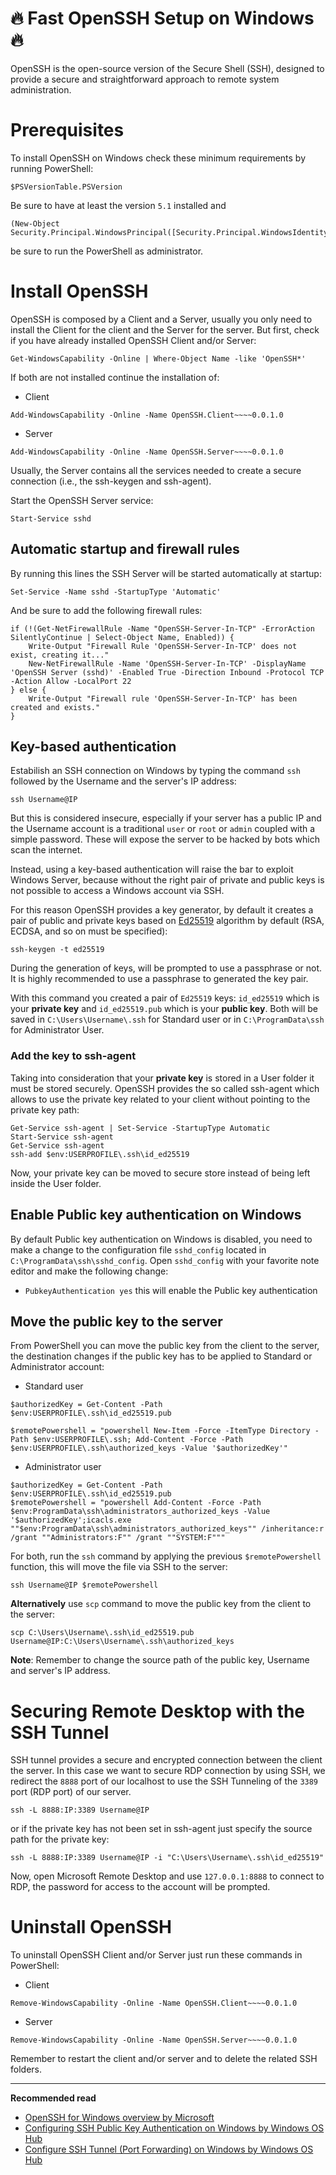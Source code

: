 # :fire: Fast OpenSSH Setup on Windows :fire:
OpenSSH is the open-source version of the Secure Shell (SSH), designed to provide a secure and straightforward approach to remote system administration.

# Prerequisites
To install OpenSSH on Windows check these minimum requirements by running PowerShell:
```
$PSVersionTable.PSVersion
```
Be sure to have at least the version ```5.1``` installed and 

```
(New-Object Security.Principal.WindowsPrincipal([Security.Principal.WindowsIdentity]::GetCurrent())).IsInRole([Security.Principal.WindowsBuiltInRole]::Administrator)
```
be sure to run the PowerShell as administrator.

# Install OpenSSH
OpenSSH is composed by a Client and a Server, usually you only need to install the Client for the client and the Server for the server. 
But first, check if you have already installed OpenSSH Client and/or Server:
```
Get-WindowsCapability -Online | Where-Object Name -like 'OpenSSH*'
```
If both are not installed continue the installation of:
* Client
```
Add-WindowsCapability -Online -Name OpenSSH.Client~~~~0.0.1.0
```
* Server
```
Add-WindowsCapability -Online -Name OpenSSH.Server~~~~0.0.1.0
```
Usually, the Server contains all the services needed to create a secure connection (i.e., the ssh-keygen and ssh-agent).

Start the OpenSSH Server service:
```
Start-Service sshd
```

## Automatic startup and firewall rules
By running this lines the SSH Server will be started automatically at startup:
```
Set-Service -Name sshd -StartupType 'Automatic'
```
And be sure to add the following firewall rules:
```
if (!(Get-NetFirewallRule -Name "OpenSSH-Server-In-TCP" -ErrorAction SilentlyContinue | Select-Object Name, Enabled)) {
    Write-Output "Firewall Rule 'OpenSSH-Server-In-TCP' does not exist, creating it..."
    New-NetFirewallRule -Name 'OpenSSH-Server-In-TCP' -DisplayName 'OpenSSH Server (sshd)' -Enabled True -Direction Inbound -Protocol TCP -Action Allow -LocalPort 22
} else {
    Write-Output "Firewall rule 'OpenSSH-Server-In-TCP' has been created and exists."
}
```

## Key-based authentication
Estabilish an SSH connection on Windows by typing the command ```ssh``` followed by the Username and the server's IP address:
```
ssh Username@IP
```
But this is considered insecure, especially if your server has a public IP and the Username account is a traditional ```user``` or ```root``` or ```admin``` coupled with a simple password. These will expose the server to be hacked by bots which scan the internet.

Instead, using a key-based authentication will raise the bar to exploit Windows Server, because without the right pair of private and public keys is not possible to access a Windows account via SSH.

For this reason OpenSSH provides a key generator, by default it creates a pair of public and private keys based on [Ed25519](https://en.wikipedia.org/wiki/EdDSA) algorithm by default (RSA, ECDSA, and so on must be specified):
```
ssh-keygen -t ed25519
```
During the generation of keys, will be prompted to use a passphrase or not. It is highly recommended to use a passphrase to generated the key pair.

With this command you created a pair of ```Ed25519``` keys: ```id_ed25519``` which is your **private key** and ```id_ed25519.pub``` which is your **public key**. Both will be saved in ```C:\Users\Username\.ssh``` for Standard user or in ```C:\ProgramData\ssh``` for Administrator User.

### Add the key to ssh-agent
Taking into consideration that your **private key** is stored in a User folder it must be stored securely. OpenSSH provides the so called ssh-agent which allows to use the private key related to your client without pointing to the private key path:
```
Get-Service ssh-agent | Set-Service -StartupType Automatic
Start-Service ssh-agent
Get-Service ssh-agent
ssh-add $env:USERPROFILE\.ssh\id_ed25519
```
Now, your private key can be moved to secure store instead of being left inside the User folder.

## Enable Public key authentication on Windows
By default Public key authentication on Windows is disabled, you need to make a change to the configuration file ```sshd_config``` located in ```C:\ProgramData\ssh\sshd_config```.
Open ```sshd_config``` with your favorite note editor and make the following change:
* ```PubkeyAuthentication yes``` this will enable the Public key authentication

## Move the public key to the server
From PowerShell you can move the public key from the client to the server, the destination changes if the public key has to be applied to Standard or Administrator account:
* Standard user
```
$authorizedKey = Get-Content -Path $env:USERPROFILE\.ssh\id_ed25519.pub

$remotePowershell = "powershell New-Item -Force -ItemType Directory -Path $env:USERPROFILE\.ssh; Add-Content -Force -Path $env:USERPROFILE\.ssh\authorized_keys -Value '$authorizedKey'"
```

* Administrator user
```
$authorizedKey = Get-Content -Path $env:USERPROFILE\.ssh\id_ed25519.pub
$remotePowershell = "powershell Add-Content -Force -Path $env:ProgramData\ssh\administrators_authorized_keys -Value '$authorizedKey';icacls.exe ""$env:ProgramData\ssh\administrators_authorized_keys"" /inheritance:r /grant ""Administrators:F"" /grant ""SYSTEM:F"""
```
 
For both, run the ```ssh``` command by applying the previous ```$remotePowershell``` function, this will move the file via SSH to the server:
```
ssh Username@IP $remotePowershell
```

**Alternatively** use ```scp``` command to move the public key from the client to the server:
```
scp C:\Users\Username\.ssh\id_ed25519.pub Username@IP:C:\Users\Username\.ssh\authorized_keys
```
**Note**: Remember to change the source path of the public key, Username and server's IP address.

# Securing Remote Desktop with the SSH Tunnel
SSH tunnel provides a secure and encrypted connection between the client the server. In this case we want to secure RDP connection by using SSH, we redirect the ```8888``` port of our localhost to use the SSH Tunneling of the ```3389``` port (RDP port) of our server.
```
ssh -L 8888:IP:3389 Username@IP
```
or if the private key has not been set in ssh-agent just specify the source path for the private key:
```
ssh -L 8888:IP:3389 Username@IP -i "C:\Users\Username\.ssh\id_ed25519"
```

Now, open Microsoft Remote Desktop and use ```127.0.0.1:8888``` to connect to RDP, the password for access to the account will be prompted.

# Uninstall OpenSSH
To uninstall OpenSSH Client and/or Server just run these commands in PowerShell:
* Client
```
Remove-WindowsCapability -Online -Name OpenSSH.Client~~~~0.0.1.0
```
* Server
```
Remove-WindowsCapability -Online -Name OpenSSH.Server~~~~0.0.1.0
```
Remember to restart the client and/or server and to delete the related SSH folders.

---

**Recommended read**
* [OpenSSH for Windows overview by Microsoft](https://learn.microsoft.com/en-us/windows-server/administration/openssh/openssh_overview)
* [Configuring SSH Public Key Authentication on Windows by Windows OS Hub](https://woshub.com/using-ssh-key-based-authentication-on-windows/)
* [Configure SSH Tunnel (Port Forwarding) on Windows by Windows OS Hub](https://woshub.com/ssh-tunnel-port-forward-windows/)
